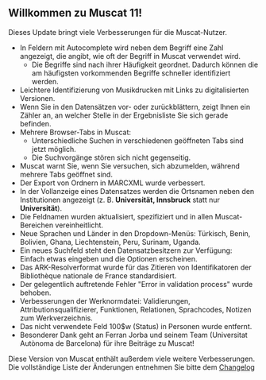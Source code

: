 ## Willkommen zu Muscat 11!
Dieses Update bringt viele Verbesserungen für die Muscat-Nutzer.

* In Feldern mit Autocomplete wird neben dem Begriff eine Zahl angezeigt, die angibt, wie oft der Begriff in Muscat verwendet wird.
  * Die Begriffe sind nach ihrer Häufigkeit geordnet. Dadurch können die am häufigsten vorkommenden Begriffe schneller identifiziert werden.
* Leichtere Identifizierung von Musikdrucken mit Links zu digitalisierten Versionen.
* Wenn Sie in den Datensätzen vor- oder zurückblättern, zeigt Ihnen ein Zähler an, an welcher Stelle in der Ergebnisliste Sie sich gerade befinden.
* Mehrere Browser-Tabs in Muscat:
  * Unterschiedliche Suchen in verschiedenen geöffneten Tabs sind jetzt möglich.
  * Die Suchvorgänge stören sich nicht gegenseitig.
* Muscat warnt Sie, wenn Sie versuchen, sich abzumelden, während mehrere Tabs geöffnet sind. 
* Der Export von Ordnern in MARCXML wurde verbessert.
* In der Vollanzeige eines Datensatzes werden die Ortsnamen neben den Institutionen angezeigt (z. B. **Universität, Innsbruck** statt nur **Universität**).
* Die Feldnamen wurden aktualisiert, spezifiziert und in allen Muscat-Bereichen vereinheitlicht.
* Neue Sprachen und Länder in den Dropdown-Menüs: Türkisch, Benin, Bolivien, Ghana, Liechtenstein, Peru, Surinam, Uganda.
* Ein neues Suchfeld steht den Datensatzbesitzern zur Verfügung: Einfach etwas eingeben und die Optionen erscheinen.
* Das ARK-Resolverformat wurde für das Zitieren von Identifikatoren der Bibliothèque nationale de France standardisiert.
* Der gelegentlich auftretende Fehler "Error in validation process" wurde behoben. 
* Verbesserungen der Werknormdatei: Validierungen, Attributionsqualifizierer, Funktionen, Relationen, Sprachcodes, Notizen zum Werkverzeichnis.
* Das nicht verwendete Feld 100$w (Status) in Personen wurde entfernt.
* Besonderer Dank geht an Ferran Jorba und seinem Team (Universitat Autònoma de Barcelona) für ihre Beiträge zu Muscat! 

Diese Version von Muscat enthält außerdem viele weitere Verbesserungen. Die vollständige Liste der Änderungen entnehmen Sie bitte dem [Changelog](https://github.com/rism-digital/muscat/blob/master/CHANGELOG)